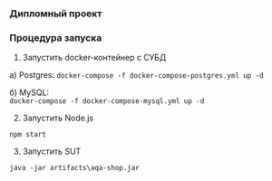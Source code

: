 ### Дипломный проект

### Процедура запуска

1. Запустить docker-контейнер с СУБД  

а) Postgres:
`docker-compose -f docker-compose-postgres.yml up -d`  

б) MySQL:  
`docker-compose -f docker-compose-mysql.yml up -d`  

2. Запустить Node.js  

`npm start`  

3. Запустить SUT  

`java -jar artifacts\aqa-shop.jar`



